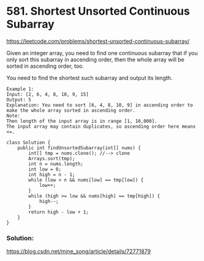 # 581. Shortest Unsorted Continuous Subarray

https://leetcode.com/problems/shortest-unsorted-continuous-subarray/

Given an integer array, you need to find one continuous subarray that if you only sort this subarray in ascending order, then the whole array will be sorted in ascending order, too.

You need to find the shortest such subarray and output its length.

```
Example 1:
Input: [2, 6, 4, 8, 10, 9, 15]
Output: 5
Explanation: You need to sort [6, 4, 8, 10, 9] in ascending order to make the whole array sorted in ascending order.
Note:
Then length of the input array is in range [1, 10,000].
The input array may contain duplicates, so ascending order here means <=.
```


```
class Solution {
	public int findUnsortedSubarray(int[] nums) {
		int[] tmp = nums.clone(); //--> clone
		Arrays.sort(tmp);
		int n = nums.length;
		int low = 0;
		int high = n - 1;
		while (low < n && nums[low] == tmp[low]) {
			low++;
		}
		while (high >= low && nums[high] == tmp[high]) {
			high--;
		}
		return high - low + 1;
	}
}
```


### Solution: 
https://blog.csdn.net/mine_song/article/details/72771879


